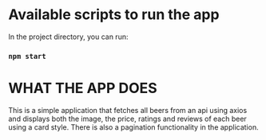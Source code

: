 # Available scripts to run the app

In the project directory, you can run:

### `npm start`


# WHAT THE APP DOES
This  is a simple application that fetches all beers from an api using axios and displays both the image, the price, ratings and reviews of each beer using a card style. There is also a pagination functionality in the application.
